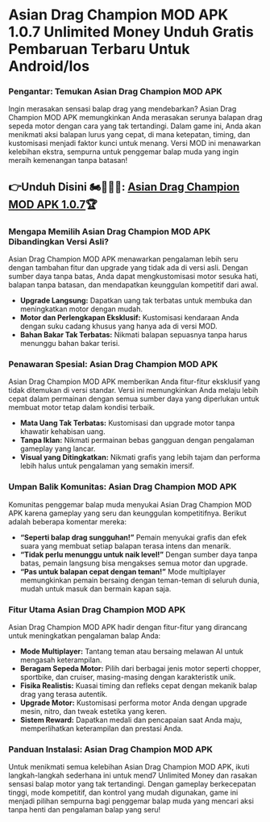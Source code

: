 # Asian Drag Champion MOD APK 1.0.7 Unlimited Money Unduh Gratis Pembaruan Terbaru Untuk Android/Ios

### Pengantar: Temukan Asian Drag Champion MOD APK

Ingin merasakan sensasi balap drag yang mendebarkan? Asian Drag Champion MOD APK memungkinkan Anda merasakan serunya balapan drag sepeda motor dengan cara yang tak tertandingi. Dalam game ini, Anda akan menikmati aksi balapan lurus yang cepat, di mana ketepatan, timing, dan kustomisasi menjadi faktor kunci untuk menang. Versi MOD ini menawarkan kelebihan ekstra, sempurna untuk penggemar balap muda yang ingin meraih kemenangan tanpa batasan!



## 👉Unduh Disini 🏍️🧑🏻‍🦰: [Asian Drag Champion MOD APK 1.0.7](https://modhello.com/asian-drag-champion/)🏆

### Mengapa Memilih Asian Drag Champion MOD APK Dibandingkan Versi Asli?

Asian Drag Champion MOD APK menawarkan pengalaman lebih seru dengan tambahan fitur dan upgrade yang tidak ada di versi asli. Dengan sumber daya tanpa batas, Anda dapat mengkustomisasi motor sesuka hati, balapan tanpa batasan, dan mendapatkan keunggulan kompetitif dari awal.

- **Upgrade Langsung:** Dapatkan uang tak terbatas untuk membuka dan meningkatkan motor dengan mudah.
- **Motor dan Perlengkapan Eksklusif:** Kustomisasi kendaraan Anda dengan suku cadang khusus yang hanya ada di versi MOD.
- **Bahan Bakar Tak Terbatas:** Nikmati balapan sepuasnya tanpa harus menunggu bahan bakar terisi.

### Penawaran Spesial: Asian Drag Champion MOD APK

Asian Drag Champion MOD APK memberikan Anda fitur-fitur eksklusif yang tidak ditemukan di versi standar. Versi ini memungkinkan Anda melaju lebih cepat dalam permainan dengan semua sumber daya yang diperlukan untuk membuat motor tetap dalam kondisi terbaik.

- **Mata Uang Tak Terbatas:** Kustomisasi dan upgrade motor tanpa khawatir kehabisan uang.
- **Tanpa Iklan:** Nikmati permainan bebas gangguan dengan pengalaman gameplay yang lancar.
- **Visual yang Ditingkatkan:** Nikmati grafis yang lebih tajam dan performa lebih halus untuk pengalaman yang semakin imersif.

### Umpan Balik Komunitas: Asian Drag Champion MOD APK

Komunitas penggemar balap muda menyukai Asian Drag Champion MOD APK karena gameplay yang seru dan keunggulan kompetitifnya. Berikut adalah beberapa komentar mereka:

- **“Seperti balap drag sungguhan!”** Pemain menyukai grafis dan efek suara yang membuat setiap balapan terasa intens dan menarik.
- **“Tidak perlu menunggu untuk naik level!”** Dengan sumber daya tanpa batas, pemain langsung bisa mengakses semua motor dan upgrade.
- **“Pas untuk balapan cepat dengan teman!”** Mode multiplayer memungkinkan pemain bersaing dengan teman-teman di seluruh dunia, mudah untuk masuk dan bermain kapan saja.

### Fitur Utama Asian Drag Champion MOD APK

Asian Drag Champion MOD APK hadir dengan fitur-fitur yang dirancang untuk meningkatkan pengalaman balap Anda:

- **Mode Multiplayer:** Tantang teman atau bersaing melawan AI untuk mengasah keterampilan.
- **Beragam Sepeda Motor:** Pilih dari berbagai jenis motor seperti chopper, sportbike, dan cruiser, masing-masing dengan karakteristik unik.
- **Fisika Realistis:** Kuasai timing dan refleks cepat dengan mekanik balap drag yang terasa autentik.
- **Upgrade Motor:** Kustomisasi performa motor Anda dengan upgrade mesin, nitro, dan tweak estetika yang keren.
- **Sistem Reward:** Dapatkan medali dan pencapaian saat Anda maju, memperlihatkan keterampilan dan prestasi Anda.

### Panduan Instalasi: Asian Drag Champion MOD APK

Untuk menikmati semua kelebihan Asian Drag Champion MOD APK, ikuti langkah-langkah sederhana ini untuk mend7 Unlimited Money dan rasakan sensasi balap motor yang tak tertandingi. Dengan gameplay berkecepatan tinggi, mode kompetitif, dan kontrol yang mudah digunakan, game ini menjadi pilihan sempurna bagi penggemar balap muda yang mencari aksi tanpa henti dan pengalaman balap yang seru!
